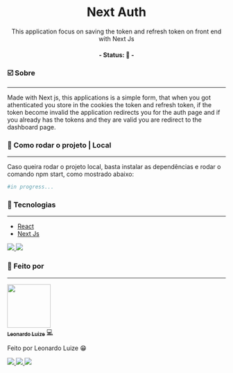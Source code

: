 <h1 align="center">
    Next Auth
</h1>
<p align="center">This application focus on saving the token and refresh token on front end with Next Js</p>

<h4 align="center"> 
	- Status: 🚧 -
</h4>

### ☑️ Sobre
---

<p>
  Made with Next js, this applications is a simple form, 
  that when you got athenticated you store in the cookies
  the token and refresh token, if the token become invalid 
  the application redirects you for the auth page and if
  you already has the tokens and they are valid you are 
  redirect to the dashboard page.
</p>

### 🔌 Como rodar o projeto | Local
---
Caso queira rodar o projeto local, basta instalar as dependências e rodar o comando npm start, como mostrado abaixo:

```bash
#in progress...
```

### 🔋 Tecnologias
---

- [React](https://pt-br.reactjs.org/)
- [Next Js](https://nextjs.org/)
<a target="_new" href="https://pt-br.reactjs.org">
  <img src="https://img.shields.io/badge/ReactJs%20-%61DAFB33.svg?&style=for-the-badge&logo=react&logoColor=black&color=61DAFB"/>
</a>
<a target="_new" href="https://nextjs.org/">
  <img src="https://img.shields.io/badge/Next Js%20-%61DAFB33.svg?&style=for-the-badge&logo=next.js&logoColor=white&color=020202"/>
</a>


### 🎲 Feito por
---

<a href="https://github.com/LeonardoLuize">
 <img src="https://avatars.githubusercontent.com/u/74014082?v=4" width="100px;"/>
 <br />
 <sub><b>Leonardo Luize</b></sub></a> <a href="https://github.com/LeonardoLuize" >💻</a>


Feito por Leonardo Luize 😁

<a target="_new" href="https://codepen.io/leonardoluize">
  <img src="https://img.shields.io/badge/Codepen%20-%61DAFB33.svg?&style=for-the-badge&logo=codepen&logoColor=white&color=161B22"/>
</a>
<a target="_new" href="https://www.linkedin.com/in/leonardoluize/">
  <img src="https://img.shields.io/badge/Linkedin%20-%61DAFB33.svg?&style=for-the-badge&logo=linkedin&logoColor=white&color=0A66C2"/>
</a>
<a target="_new" href="mailto:leonardo.luize2@gmail.com">
  <img src="https://img.shields.io/badge/Email%20-%61DAFB33.svg?&style=for-the-badge&logo=gmail&logoColor=white&color=CF3A2F"/>
</a>


